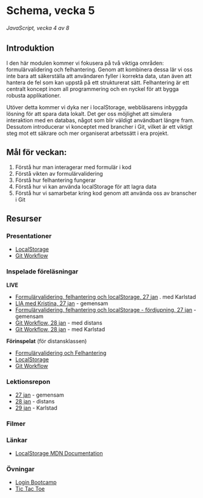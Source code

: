 # Schema, vecka 5
###### JavaScript, vecka 4 av 8

## Introduktion

I den här modulen kommer vi fokusera på två viktiga områden: formulärvalidering och felhantering. Genom att kombinera dessa lär vi oss inte bara att säkerställa att användaren fyller i korrekta data, utan även att hantera de fel som kan uppstå på ett strukturerat sätt. Felhantering är ett centralt koncept inom all programmering och en nyckel för att bygga robusta applikationer.

Utöver detta kommer vi dyka ner i localStorage, webbläsarens inbyggda lösning för att spara data lokalt. Det ger oss möjlighet att simulera interaktion med en databas, något som blir väldigt användbart längre fram. Dessutom introducerar vi konceptet med brancher i Git, vilket är ett viktigt steg mot ett säkrare och mer organiserat arbetssätt i era projekt.

## Mål för veckan:

1. Förstå hur man interagerar med formulär i kod
2. Förstå vikten av formulärvalidering
3. Förstå hur felhantering fungerar
4. Förstå hur vi kan använda localStorage för att lagra data
5. Förstå hur vi samarbetar kring kod genom att använda oss av branscher i Git


## Resurser

### Presentationer

* [LocalStorage](https://docs.google.com/presentation/d/1fI4zTguh_n9q76UcEC0ML74yfMQLvPejixN2Jo0KPMM/edit?usp=sharing)
* [Git Workflow](https://github.com/Santosnr6/Git-Flow/)

### Inspelade föreläsningar

**LIVE**

* [Formulärvalidering, felhantering och localStorage, 27 jan](https://funet.sharepoint.com/:v:/s/FrontendutvecklareYH-Fe24Karlstad-Arvika/Ed32jqPt_lBIvr757DaQQjcB8-Idb-XaB55v8KxTByaMog?e=JwmOaN) . med Karlstad
* [LIA med Kristina, 27 jan](https://funet-my.sharepoint.com/:v:/g/personal/jesper_nyberg_folkuniversitetet_se/EWuz7fsCHRtDlvS9wxBPKD4BPhtsbiRwfBOrZqu23XFXGA?e=bQZVdH&nav=eyJyZWZlcnJhbEluZm8iOnsicmVmZXJyYWxBcHAiOiJTdHJlYW1XZWJBcHAiLCJyZWZlcnJhbFZpZXciOiJTaGFyZURpYWxvZy1MaW5rIiwicmVmZXJyYWxBcHBQbGF0Zm9ybSI6IldlYiIsInJlZmVycmFsTW9kZSI6InZpZXcifX0%3D) - gemensam
* [Formulärvalidering, felhantering och localStorage - fördjupning, 27 jan](https://funet-my.sharepoint.com/:v:/g/personal/jesper_nyberg_folkuniversitetet_se/EctdI4KJbXhJuAZTVPhedvgBOpjlf_BVPZpi-ZULeSjcmg?e=GIzA8z&nav=eyJyZWZlcnJhbEluZm8iOnsicmVmZXJyYWxBcHAiOiJTdHJlYW1XZWJBcHAiLCJyZWZlcnJhbFZpZXciOiJTaGFyZURpYWxvZy1MaW5rIiwicmVmZXJyYWxBcHBQbGF0Zm9ybSI6IldlYiIsInJlZmVycmFsTW9kZSI6InZpZXcifX0%3D) - gemensam
* [Git Workflow, 28 jan](https://funet.sharepoint.com/:v:/s/FrontendutvecklareYH-Fe24Distans/ETy1K9TLOWZJoJz2IA2jvbMBy_Zykp5Xe6yqnrzq12T2ag?e=wyqLDS&nav=eyJyZWZlcnJhbEluZm8iOnsicmVmZXJyYWxBcHAiOiJTdHJlYW1XZWJBcHAiLCJyZWZlcnJhbFZpZXciOiJTaGFyZURpYWxvZy1MaW5rIiwicmVmZXJyYWxBcHBQbGF0Zm9ybSI6IldlYiIsInJlZmVycmFsTW9kZSI6InZpZXcifX0%3D) - med distans
* [Git Workflow, 28 jan](https://funet.sharepoint.com/:v:/s/FrontendutvecklareYH-Fe24Karlstad-Arvika/EVcekMnsd1ZLqBPtSRMYeOcBwfWX3bC5d0NlEwo1XP74Kg?e=ASL9sD&nav=eyJyZWZlcnJhbEluZm8iOnsicmVmZXJyYWxBcHAiOiJTdHJlYW1XZWJBcHAiLCJyZWZlcnJhbFZpZXciOiJTaGFyZURpYWxvZy1MaW5rIiwicmVmZXJyYWxBcHBQbGF0Zm9ybSI6IldlYiIsInJlZmVycmFsTW9kZSI6InZpZXcifX0%3D) - med Karlstad

**Förinspelat** (för distansklassen)

* [Formulärvalidering och Felhantering](https://vimeo.com/1049960188/d039d2f672)
* [LocalStorage](https://vimeo.com/805239004)
* [Git Workflow](https://vimeo.com/906686286/9a91ea5b62)

### Lektionsrepon

* [27 jan](https://github.com/fu-javascript-fe24/week-5-lecture-27-jan) - gemensam
* [28 jan](https://github.com/fu-javascript-fe24/week-5-lecture-28-jan) - distans
* [29 jan](https://github.com/fu-javascript-fe24/week-5-lecture-29-jan) - Karlstad

### Filmer


### Länkar
* [LocalStorage MDN Documentation](https://developer.mozilla.org/en-US/docs/Web/API/Window/localStorage)

### Övningar 

* [Login Bootcamp](https://github.com/fu-javascript-fe24/week-5-exercise-login-bootcamp)
* [Tic Tac Toe](https://github.com/fu-javascript-fe24/code-review-tic-tac-toe)






